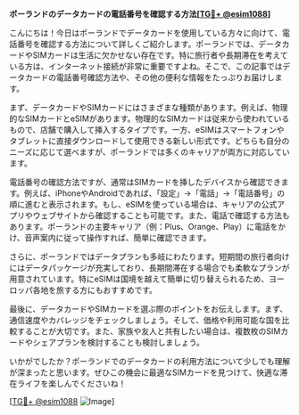 **ポーランドのデータカードの電話番号を確認する方法[[TG💪+ @esim1088](https://t.me/s/esim1088)]**

こんにちは！今日はポーランドでデータカードを使用している方々に向けて、電話番号を確認する方法について詳しくご紹介します。ポーランドでは、データカードやSIMカードは生活に欠かせない存在です。特に旅行者や長期滞在を考えている方は、インターネット接続が非常に重要ですよね。そこで、この記事ではデータカードの電話番号確認方法や、その他の便利な情報をたっぷりお届けします。

まず、データカードやSIMカードにはさまざまな種類があります。例えば、物理的なSIMカードとeSIMがあります。物理的なSIMカードは従来から使われているもので、店舗で購入して挿入するタイプです。一方、eSIMはスマートフォンやタブレットに直接ダウンロードして使用できる新しい形式です。どちらも自分のニーズに応じて選べますが、ポーランドでは多くのキャリアが両方に対応しています。

電話番号の確認方法ですが、通常はSIMカードを挿したデバイスから確認できます。例えば、iPhoneやAndroidであれば、「設定」→「電話」→「電話番号」の順に進むと表示されます。もし、eSIMを使っている場合は、キャリアの公式アプリやウェブサイトから確認することも可能です。また、電話で確認する方法もあります。ポーランドの主要キャリア（例：Plus、Orange、Play）に電話をかけ、音声案内に従って操作すれば、簡単に確認できます。

さらに、ポーランドではデータプランも多岐にわたります。短期間の旅行者向けにはデータパッケージが充実しており、長期間滞在する場合でも柔軟なプランが用意されています。特にeSIMは国境を越えて簡単に切り替えられるため、ヨーロッパ各地を旅する方にもおすすめです。

最後に、データカードやSIMカードを選ぶ際のポイントをお伝えします。まず、通信速度やカバレッジをチェックしましょう。そして、価格や利用可能な国を比較することが大切です。また、家族や友人と共有したい場合は、複数枚のSIMカードやシェアプランを検討することも検討しましょう。

いかがでしたか？ポーランドでのデータカードの利用方法について少しでも理解が深まったと思います。ぜひこの機会に最適なSIMカードを見つけて、快適な滞在ライフを楽しんでくださいね！

[[TG💪+ @esim1088](https://t.me/s/esim1088) ![Image](https://i.postimg.cc/Y0z9fWf4/image.png)]